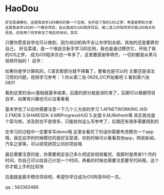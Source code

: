 # HaoDou
    好豆菜谱模仿，这是我自学iOS模仿的第一个应用，也开启了我的iOS之梦，希望能帮到大家
    这是我自学iOS的一个模仿项目，自从我成为iOS程序员后，接二连三的有同学问我iOS相关的信息，还有两个同学参加了相应的培训，其实
只要你愿意自学也可以做到，因为培训机构不会让你学到全部。其他的还是要靠你自己。
    好豆菜谱，是一个很适合新手学习的应用，我也是通过模仿它，开始了我的iOS之梦。
    成为iOS程序员也一年多了，这里要感谢李明杰，一切的都是从黑马视频开始的！
    自学：

如果你是学计算机的，C语言那部分就不用看了，要看也是可以的
主要还是语法习惯的问题，视频学习参考：
1.你从第二张 0626_OC开始看吧
2.看到第六张 0801 

看到这里的话oc基础就基本结束，后面的部分就是进阶类了，后期可以根据项目自学，如果有兴趣也可以没事看看

基本学完了以后你需要注意一下几个三方库的学习
1.AFNETWORKING /ASI 
2.FMDB
3.SHARESDK
4.MBProgressHUD
5.友盟
6.MJRefresh等
其实我也是个菜鸟啦，涉及到也不是很多，只能给你这么写参考了，后期还有很多需要用到的

在学习的过程中一定要多写demo哦
这里全看完了的话你需要考虑模仿一个app哦，我在自学的时候模仿的是好豆菜谱，你到时候可以看看其他app，网易新闻，汽车之家等，可以研究研究公司的项目哦

最后需要注意的是，你需要规定自己多久吧这些视频看完，我那时是用来1个月的时间，你自己可以给自己计划一个时间，再看的时候也需要注意要写代码哦，这个你才能上手的比较快

后面就是着手模仿项目吧，希望你早日成为iOS阵营中的一员。

qq：583383489

